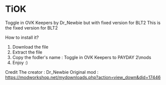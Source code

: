 # TiOK
Toggle in OVK Keepers by Dr_Newbie but with fixed version for BLT2
This is the fixed version for BLT2

How to install it?
1. Download the file 
2. Extract the file 
3. Copy the fodler's name : Toggle in OVK Keepers to PAYDAY 2\mods
4. Enjoy :)

Credit 
The creator : Dr_Newbie 
Original mod : https://modworkshop.net/mydownloads.php?action=view_down&did=17446
